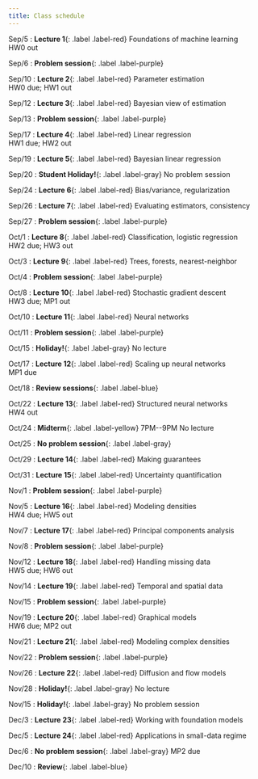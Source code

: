 ```yaml
---
title: Class schedule
---
```

Sep/5
: **Lecture 1**{: .label .label-red} Foundations of machine learning <br>
HW0 out

Sep/6
: **Problem session**{: .label .label-purple}

Sep/10
: **Lecture 2**{: .label .label-red} Parameter estimation <br>
HW0 due; HW1 out

Sep/12
: **Lecture 3**{: .label .label-red} Bayesian view of estimation

Sep/13
: **Problem session**{: .label .label-purple}

Sep/17
: **Lecture 4**{: .label .label-red} Linear regression <br>
HW1 due; HW2 out

Sep/19
: **Lecture 5**{: .label .label-red} Bayesian linear regression <br>

Sep/20
: **Student Holiday!**{: .label .label-gray} No problem session

Sep/24
: **Lecture 6**{: .label .label-red} Bias/variance, regularization 

Sep/26
: **Lecture 7**{: .label .label-red} Evaluating estimators, consistency

Sep/27
: **Problem session**{: .label .label-purple}

Oct/1
: **Lecture 8**{: .label .label-red} Classification, logistic regression <br>
HW2 due; HW3 out

Oct/3
: **Lecture 9**{: .label .label-red} Trees, forests, nearest-neighbor

Oct/4
: **Problem session**{: .label .label-purple}

Oct/8
: **Lecture 10**{: .label .label-red} Stochastic gradient descent <br>
HW3 due; MP1 out

Oct/10
: **Lecture 11**{: .label .label-red} Neural networks

Oct/11
: **Problem session**{: .label .label-purple}

Oct/15
: **Holiday!**{: .label .label-gray} No lecture

Oct/17
: **Lecture 12**{: .label .label-red} Scaling up neural networks <br>
MP1 due

Oct/18
: **Review sessions**{: .label .label-blue}

Oct/22
: **Lecture 13**{: .label .label-red} Structured neural networks <br>
HW4 out

Oct/24
: **Midterm**{: .label .label-yellow} 7PM--9PM  No lecture

Oct/25
: **No problem session**{: .label .label-gray}

Oct/29
: **Lecture 14**{: .label .label-red} Making guarantees 

Oct/31
: **Lecture 15**{: .label .label-red} Uncertainty quantification

Nov/1
: **Problem session**{: .label .label-purple}

Nov/5
: **Lecture 16**{: .label .label-red} Modeling densities <br>
HW4 due; HW5 out

Nov/7
: **Lecture 17**{: .label .label-red} Principal components analysis

Nov/8
: **Problem session**{: .label .label-purple}

Nov/12
: **Lecture 18**{: .label .label-red} Handling missing data <br>
HW5 due; HW6 out

Nov/14
: **Lecture 19**{: .label .label-red} Temporal and spatial data

Nov/15
: **Problem session**{: .label .label-purple}

Nov/19
: **Lecture 20**{: .label .label-red} Graphical models <br>
HW6 due; MP2 out

Nov/21
: **Lecture 21**{: .label .label-red} Modeling complex densities

Nov/22
: **Problem session**{: .label .label-purple}

Nov/26
: **Lecture 22**{: .label .label-red} Diffusion and flow models

Nov/28
: **Holiday!**{: .label .label-gray} No lecture

Nov/15
: **Holiday!**{: .label .label-gray} No problem session

Dec/3
: **Lecture 23**{: .label .label-red} Working with foundation models

Dec/5
: **Lecture 24**{: .label .label-red} Applications in small-data regime

Dec/6
: **No problem session**{: .label .label-gray} 
MP2 due

Dec/10
: **Review**{: .label .label-blue}


